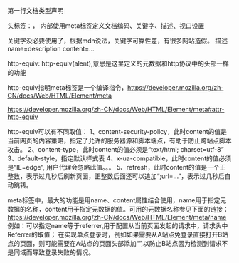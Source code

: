 第一行文档类型声明 <!DOCTYPE html>

<html lang='zh'>

头标签：<head>， 内部使用meta标签定义文档编码、关键字、描述、视口设置

关键字没必要使用了，根据mdn说法，关键字可靠性差，有很多网站造假。
 描述 name=description content=...

http-equiv: http-equiv(alent),意思是这里定义的元数据和http协议中的头部一样的功能

http-equiv指明meta标签是一个编译指令，https://developer.mozilla.org/zh-CN/docs/Web/HTML/Element/meta

https://developer.mozilla.org/zh-CN/docs/Web/HTML/Element/meta#attr-http-equiv

http-equiv可以有不同取值：
    1、content-security-policy，此时content的值是当前网页的内容策略，指定了允许的服务器源和脚本端点，有助于防止跨站点脚本攻击。
    2、content-type，此时content的值必须是“text/html; charset=utf-8”
    3、default-style，指定默认样式表
    4、x-ua-compatible，此时content的值必须是“IE=edge”, 用户代理会忽略此值。。。
    5、refresh，此时content的值是一个正整数，表示过几秒后刷新页面，正整数后面还可以追加“;url=...”，表示过几秒后自动跳转。

meta标签中，最大的功能是用name、content属性结合使用，name用于指定元数据的名称，content用于指定元数据的值。可用的元数据名称参见下面的链接：
https://developer.mozilla.org/zh-CN/docs/Web/HTML/Element/meta/name
例如：可以指定name等于referrer,用于配置从当前页面发起的请求中，请求头中Referrer的取值；
在实现单点登录时，例如如果需要从A站点免登录直接打开B站点的页面，则可能需要在A站点的页面头部添加“<meta name='referrer' content='no-referrer'>”,以防止B站点因为检测到请求不是同域而导致登录失败的情况。

